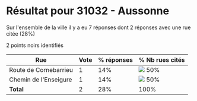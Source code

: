# Résultat pour 31032 - Aussonne

Sur l'ensemble de la ville il y a eu 7 réponses dont 2 réponses avec une rue citée (28%)

2 points noirs identifiés

| Rue | Vote | % réponses | % Nb rues cités|
|-----|------|------------|----------------|
| Route de Cornebarrieu | 1 | 14% | <img src="../../img/bar_50.gif" />&nbsp;50%|
| Chemin de l'Enseigure | 1 | 14% | <img src="../../img/bar_50.gif" />&nbsp;50%|
| **Total** | 2 | 28% | 100%|
